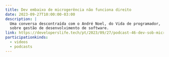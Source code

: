 ```yaml
---
title: Dev embaixo de microgerência não funciona direito
date: 2023-09-27T10:00:00-03:00
description: |
  Uma conversa descontraída com o André Noel, do Vida de programador,
  sobre gestão de desenvolvimento de software.
link: https://developerslife.tech/pt/2023/09/27/podcast-46-dev-sob-microgerencia-nao-funciona/
participationkinds:
  - videos
  - podcasts
---
```

